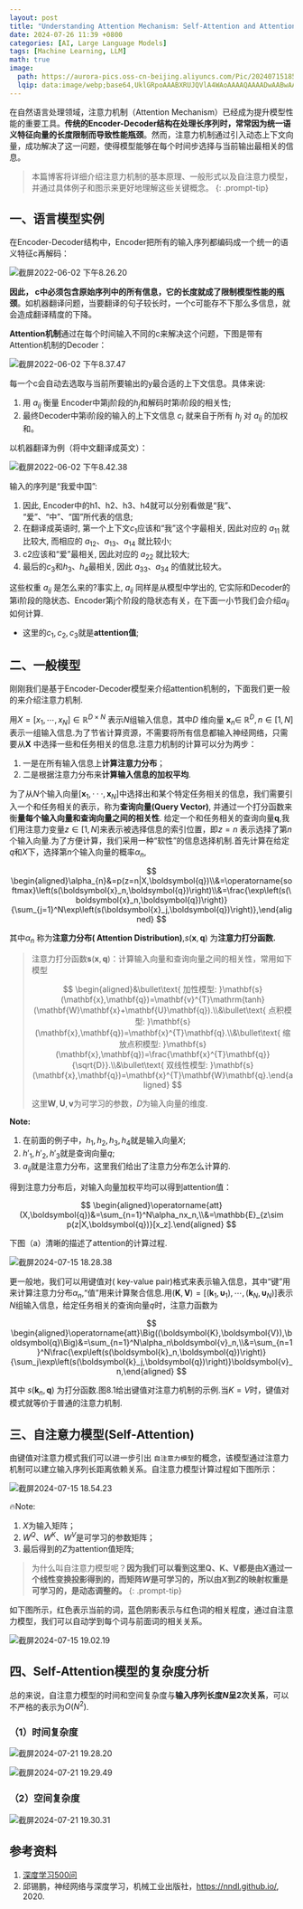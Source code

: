 ```yaml
---
layout: post
title: "Understanding Attention Mechanism: Self-Attention and Attention Models"
date: 2024-07-26 11:39 +0800
categories: [AI, Large Language Models]
tags: [Machine Learning, LLM]
math: true
image:
  path: https://aurora-pics.oss-cn-beijing.aliyuncs.com/Pic/202407151855074.png
  lqip: data:image/webp;base64,UklGRpoAAABXRUJQVlA4WAoAAAAQAAAADwAABwAAQUxQSDIAAAARL0AmbZurmr57yyIiqE8oiG0bejIYEQTgqiDA9vqnsUSI6H+oAERp2HZ65qP/VIAWAFZQOCBCAAAA8AEAnQEqEAAIAAVAfCWkAALp8sF8rgRgAP7o9FDvMCkMde9PK7euH5M1m6VWoDXf2FkP3BqV0ZYbO6NA/VFIAAAA
---
```


在自然语言处理领域，注意力机制（Attention Mechanism）已经成为提升模型性能的重要工具。**传统的Encoder-Decoder结构在处理长序列时，常常因为统一语义特征向量的长度限制而导致性能瓶颈**。然而，注意力机制通过引入动态上下文向量，成功解决了这一问题，使得模型能够在每个时间步选择与当前输出最相关的信息。

> 本篇博客将详细介绍注意力机制的基本原理、一般形式以及自注意力模型，并通过具体例子和图示来更好地理解这些关键概念。
> {: .prompt-tip}

## 一、语言模型实例

在Encoder-Decoder结构中，Encoder把所有的输入序列都编码成一个统一的语义特征c再解码：

![截屏2022-06-02 下午8.26.20](https://aurora-pics.oss-cn-beijing.aliyuncs.com/Pic/202405262030938.png)

**因此， c中必须包含原始序列中的所有信息，它的长度就成了限制模型性能的瓶颈**。如机器翻译问题，当要翻译的句子较长时，一个c可能存不下那么多信息，就会造成翻译精度的下降。

**Attention机制**通过在每个时间输入不同的c来解决这个问题，下图是带有Attention机制的Decoder：

![截屏2022-06-02 下午8.37.47](https://aurora-pics.oss-cn-beijing.aliyuncs.com/Pic/202405281637491.png)

每一个c会自动去选取与当前所要输出的y最合适的上下文信息。具体来说:

1. 用 $a_{i j}$ 衡量 Encoder中第j阶段的$h_j$和解码时第i阶段的相关性;
2. 最终Decoder中第i阶段的输入的上下文信息 $c_{i}$ 就来自于所有 $h_{j}$ 对 $a_{i j}$ 的加权和。

以机器翻译为例（将中文翻译成英文）：

![截屏2022-06-02 下午8.42.38](https://aurora-pics.oss-cn-beijing.aliyuncs.com/Pic/202405281637341.png)

输入的序列是“我爱中国”:

1. 因此, Encoder中的h1、h2、h3、h4就可以分别看做是“我”、 “爱”、“中”、“国”所代表的信息;
2. 在翻译成英语时, 第一个上下文$c_1$应该和“我”这个字最相关, 因此对应的 $a_{11}$ 就比较大, 而相应的 $a_{12} 、 a_{13} 、 a_{14}$ 就比较小;
3. c2应该和“爱”最相关, 因此对应的 $a_{22}$ 就比较大;
4. 最后的$c_3$和$h_3、h_4$最相关, 因此 $a_{33} 、 a_{34}$ 的值就比较大。

这些权重 $a_{i j}$ 是怎么来的?事实上, $a_{i j}$ 同样是从模型中学出的, 它实际和Decoder的第i阶段的隐状态、Encoder第j个阶段的隐状态有关，在下面一小节我们会介绍$a_{ij}$如何计算.

- 这里的$c_1,c_2,c_3$就是**attention值**;

## 二、一般模型

刚刚我们是基于Encoder-Decoder模型来介绍attention机制的，下面我们更一般的来介绍注意力机制.

用$X=[x_1,\cdots,x_N]\in\mathbb{R}^{D\times N}$ 表示$N$组输入信息，其中$D$ 维向量 $\boldsymbol{x}_n\in$ $\mathbb{R}^D,n\in[1,N]$表示一组输入信息.为了节省计算资源，不需要将所有信息都输入神经网络，只需要从$\boldsymbol X$ 中选择一些和任务相关的信息.注意力机制的计算可以分为两步：

1. 一是在所有输入信息上**计算注意力分布**；
2. 二是根据注意力分布来**计算输入信息的加权平均**.

为了从$N$个输入向量$[\boldsymbol x_1,\cdotp\cdotp\cdotp,\boldsymbol x_N]$中选择出和某个特定任务相关的信息，我们需要引入一个和任务相关的表示，称为**查询向量(Query Vector)**, 并通过一个打分函数来衡**量每个输入向量和查询向量之间的相关性**.
给定一个和任务相关的查询向量$\boldsymbol q$,我们用注意力变量$z\in[1,N]$来表示被选择信息的索引位置，即$z=n$ 表示选择了第$n$ 个输入向量.为了方便计算，我们采用一种“软性”的信息选择机制.首先计算在给定$q$和$X$下，选择第$n$个输入向量的概率$\alpha_n$,

$$
\begin{aligned}\alpha_{n}&=p(z=n|X,\boldsymbol{q})\\&=\operatorname{softmax}\left(s(\boldsymbol{x}_n,\boldsymbol{q})\right)\\&=\frac{\exp\left(s(\boldsymbol{x}_n,\boldsymbol{q})\right)}{\sum_{j=1}^N\exp\left(s(\boldsymbol{x}_j,\boldsymbol{q})\right)},\end{aligned}
$$

其中$\alpha_n$ 称为**注意力分布( Attention Distribution)**,$s(\boldsymbol x,\boldsymbol{q})$ 为**注意力打分函数.**

> 注意力打分函数$\mathbf{s}(\mathbf{x},\mathbf{q})$：计算输入向量和查询向量之间的相关性，常用如下模型
>
> $$
> \begin{aligned}&\bullet\text{ 加性模型: }\mathbf{s}(\mathbf{x},\mathbf{q})=\mathbf{v}^{T}\mathrm{tanh}(\mathbf{W}\mathbf{x}+\mathbf{U}\mathbf{q}).\\&\bullet\text{ 点积模型: }\mathbf{s}(\mathbf{x},\mathbf{q})=\mathbf{x}^{T}\mathbf{q}.\\&\bullet\text{ 缩放点积模型: }\mathbf{s}(\mathbf{x},\mathbf{q})=\frac{\mathbf{x}^{T}\mathbf{q}}{\sqrt{D}}.\\&\bullet\text{ 双线性模型: }\mathbf{s}(\mathbf{x},\mathbf{q})=\mathbf{x}^{T}\mathbf{W}\mathbf{q}.\end{aligned}
> $$
>
> 这里$\mathbf{W},\mathbf{U},\mathbf{v}$为可学习的参数，$D$为输入向量的维度.

**Note:**

1. 在前面的例子中，$h_1,h_2,h_3,h_4$就是输入向量$X$;
2. $h'_1,h'_2,h'_3$就是查询向量$q$;
3. $a_{ij}$就是注意力分布，这里我们给出了注意力分布怎么计算的.

得到注意力分布后，对输入向量加权平均可以得到attention值：

$$
\begin{aligned}\operatorname{att}(X,\boldsymbol{q})&=\sum_{n=1}^N\alpha_nx_n,\\&=\mathbb{E}_{z\sim p(z|X,\boldsymbol{q})}[x_z].\end{aligned}
$$

下图（a）清晰的描述了attention的计算过程.

![截屏2024-07-15 18.28.38](https://aurora-pics.oss-cn-beijing.aliyuncs.com/Pic/202407151828526.png)

更一般地，我们可以用键值对( key-value pair)格式来表示输入信息，其中“键”用来计算注意力分布$\alpha_n$,“值”用来计算聚合信息.用$\left(\boldsymbol{K},\boldsymbol{V}\right)=\left[\left(\boldsymbol{k}_1,\boldsymbol{\upsilon}_1\right),\cdots,\left(\boldsymbol{k}_N,\boldsymbol{\upsilon}_N\right)\right]$表示$N$组输入信息，给定任务相关的查询向量$q$时，注意力函数为

$$
\begin{aligned}\operatorname{att}\Big((\boldsymbol{K},\boldsymbol{V}),\boldsymbol{q}\Big)&=\sum_{n=1}^N\alpha_n\boldsymbol{v}_n,\\&=\sum_{n=1}^N\frac{\exp\left(s(\boldsymbol{k}_n,\boldsymbol{q})\right)}{\sum_j\exp\left(s(\boldsymbol{k}_j,\boldsymbol{q})\right)}\boldsymbol{v}_n,\end{aligned}
$$

其中 $s(\boldsymbol{k}_n,\boldsymbol{q})$ 为打分函数.图8.1给出键值对注意力机制的示例.当$K=V$时，键值对模式就等价于普通的注意力机制.

## 三、自注意力模型(Self-Attention)

由键值对注意力模式我们可以进一步引出 `自注意力模型`的概念，该模型通过注意力机制可以建立输入序列长距离依赖关系。自注意力模型计算过程如下图所示：

![截屏2024-07-15 18.54.23](https://aurora-pics.oss-cn-beijing.aliyuncs.com/Pic/202407151855074.png)

🔥Note:

1. $X$为输入矩阵；
2. $W^Q、W^K、W^V$是可学习的参数矩阵；
3. 最后得到的$Z$为attention值矩阵;

> 为什么叫自注意力模型呢？**因为我们可以看到这里Q、K、V都是由$X$通过一个线性变换投影得到的，而矩阵$W$是可学习的，所以由$X$到$Z$的映射权重是可学习的，是动态调整的。**
> {: .prompt-tip}

如下图所示，红色表示当前的词，蓝色阴影表示与红色词的相关程度，通过自注意力模型，我们可以自动学到每个词与前面词的相关关系。

![截屏2024-07-15 19.02.19](https://aurora-pics.oss-cn-beijing.aliyuncs.com/Pic/202407151902576.png)

## 四、Self-Attention模型的复杂度分析

总的来说，自注意力模型的时间和空间复杂度与**输入序列长度$N$呈2次关系**，可以不严格的表示为$O(N^2)$.

### （1）时间复杂度

![截屏2024-07-21 19.28.20](https://aurora-pics.oss-cn-beijing.aliyuncs.com/Pic/202407211928934.png)

![截屏2024-07-21 19.29.49](https://aurora-pics.oss-cn-beijing.aliyuncs.com/Pic/202407211929340.png)

### （2）空间复杂度

![截屏2024-07-21 19.30.31](https://aurora-pics.oss-cn-beijing.aliyuncs.com/Pic/202407211930137.png)

## 参考资料

1. [深度学习500问](https://github.com/scutan90/DeepLearning-500-questions)
2. 邱锡鹏，神经网络与深度学习，机械工业出版社，https://nndl.github.io/, 2020.
